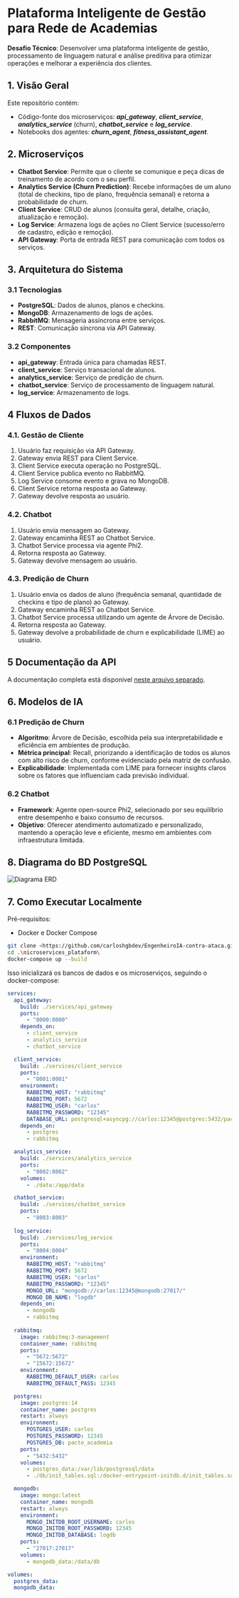 # Plataforma Inteligente de Gestão para Rede de Academias

**Desafio Técnico**: Desenvolver uma plataforma inteligente de gestão, processamento de linguagem natural e análise preditiva para otimizar operações e melhorar a experiência dos clientes.

## 1. Visão Geral
Este repositório contém:
- Código-fonte dos microserviços: **_api_gateway_**, **_client_service_**, **_analytics_service_** (churn), **_chatbot_service_** e **_log_service_**.
- Notebooks dos agentes: **_churn_agent_**, **_fitness_assistant_agent_**.

## 2. Microserviços

- **Chatbot Service**: Permite que o cliente se comunique e peça dicas de treinamento de acordo com o seu perfil.
- **Analytics Service (Churn Prediction)**: Recebe informações de um aluno (total de checkins, tipo de plano, frequência semanal) e retorna a probabilidade de churn.
- **Client Service**: CRUD de alunos (consulta geral, detalhe, criação, atualização e remoção).
- **Log Service**: Armazena logs de ações no Client Service (sucesso/erro de cadastro, edição e remoção).
- **API Gateway**: Porta de entrada REST para comunicação com todos os serviços.

## 3. Arquitetura do Sistema

### 3.1 Tecnologias
- **PostgreSQL**: Dados de alunos, planos e checkins.
- **MongoDB**: Armazenamento de logs de ações.
- **RabbitMQ**: Mensageria assíncrona entre serviços.
- **REST**: Comunicação síncrona via API Gateway.

### 3.2 Componentes
- **api_gateway**: Entrada única para chamadas REST.
- **client_service**: Serviço transacional de alunos.
- **analytics_service**: Serviço de predição de churn.
- **chatbot_service**: Serviço de processamento de linguagem natural.
- **log_service**: Armazenamento de logs.

## 4 Fluxos de Dados

### 4.1. Gestão de Cliente
1. Usuário faz requisição via API Gateway.
2. Gateway envia REST para Client Service.
3. Client Service executa operação no PostgreSQL.
4. Client Service publica evento no RabbitMQ.
5. Log Service consome evento e grava no MongoDB.
6. Client Service retorna resposta ao Gateway.
7. Gateway devolve resposta ao usuário.

### 4.2. Chatbot
1. Usuário envia mensagem ao Gateway.
2. Gateway encaminha REST ao Chatbot Service.
3. Chatbot Service processa via agente Phi2.
4. Retorna resposta ao Gateway.
5. Gateway devolve mensagem ao usuário.

### 4.3. Predição de Churn
1. Usuário envia os dados de aluno (frequência semanal, quantidade de checkins e tipo de plano) ao Gateway.
2. Gateway encaminha REST ao Chatbot Service.
3. Chatbot Service processa utilizando um agente de Árvore de Decisão.
4. Retorna resposta ao Gateway.
5. Gateway devolve a probabilidade de churn e explicabilidade (LIME) ao usuário.

## 5 Documentação da API
A documentação completa está disponível [neste arquivo separado](./API_DOC.md).

## 6. Modelos de IA

### 6.1 Predição de Churn
- **Algoritmo**: Árvore de Decisão, escolhida pela sua interpretabilidade e eficiência em ambientes de produção.
- **Métrica principal**: Recall, priorizando a identificação de todos os alunos com alto risco de churn, conforme evidenciado pela matriz de confusão.
- **Explicabilidade**: Implementada com LIME para fornecer insights claros sobre os fatores que influenciam cada previsão individual.

### 6.2 Chatbot
- **Framework**: Agente open-source Phi2, selecionado por seu equilíbrio entre desempenho e baixo consumo de recursos.
- **Objetivo**: Oferecer atendimento automatizado e personalizado, mantendo a operação leve e eficiente, mesmo em ambientes com infraestrutura limitada.

## 8. Diagrama do BD PostgreSQL

![Diagrama ERD](./assets/bd-diagram.png)

## 7. Como Executar Localmente
Pré-requisitos:
- Docker e Docker Compose

```bash
git clone <https://github.com/carloshgbdev/EngenheiroIA-contra-ataca.git>
cd .\microservices_plataform\
docker-compose up --build
```

Isso inicializará os bancos de dados e os microserviços, seguindo o docker-compose:

```yml
services:
  api_gateway:
    build: ./services/api_gateway
    ports:
      - "8000:8000"
    depends_on:
      - client_service
      - analytics_service
      - chatbot_service

  client_service:
    build: ./services/client_service
    ports:
      - "8001:8001"
    environment:
      RABBITMQ_HOST: "rabbitmq"
      RABBITMQ_PORT: 5672
      RABBITMQ_USER: "carlos"
      RABBITMQ_PASSWORD: "12345"
      DATABASE_URL: postgresql+asyncpg://carlos:12345@postgres:5432/pacto_academia
    depends_on:
      - postgres
      - rabbitmq

  analytics_service:
    build: ./services/analytics_service
    ports:
      - "8002:8002"
    volumes:
      - ./data:/app/data

  chatbot_service:
    build: ./services/chatbot_service 
    ports:
      - "8003:8003"
  
  log_service:
    build: ./services/log_service
    ports:
      - "8004:8004"
    environment:
      RABBITMQ_HOST: "rabbitmq"
      RABBITMQ_PORT: 5672
      RABBITMQ_USER: "carlos"
      RABBITMQ_PASSWORD: "12345"
      MONGO_URL: "mongodb://carlos:12345@mongodb:27017/"
      MONGO_DB_NAME: "logdb"
    depends_on:
      - mongodb
      - rabbitmq
  
  rabbitmq:
    image: rabbitmq:3-management
    container_name: rabbitmq
    ports:
      - "5672:5672"
      - "15672:15672"
    environment:
      RABBITMQ_DEFAULT_USER: carlos
      RABBITMQ_DEFAULT_PASS: 12345

  postgres:
    image: postgres:14
    container_name: postgres
    restart: always
    environment:
      POSTGRES_USER: carlos
      POSTGRES_PASSWORD: 12345
      POSTGRES_DB: pacto_academia
    ports:
      - "5432:5432"
    volumes:
      - postgres_data:/var/lib/postgresql/data
      - ./db/init_tables.sql:/docker-entrypoint-initdb.d/init_tables.sql

  mongodb:
    image: mongo:latest
    container_name: mongodb
    restart: always
    environment:
      MONGO_INITDB_ROOT_USERNAME: carlos
      MONGO_INITDB_ROOT_PASSWORD: 12345
      MONGO_INITDB_DATABASE: logdb
    ports:
      - "27017:27017"
    volumes:
      - mongodb_data:/data/db

volumes:
  postgres_data:
  mongodb_data:
```